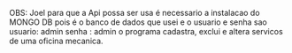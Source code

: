 OBS:
Joel para que a Api possa ser usa é necessario a instalacao do MONGO DB pois é o banco de dados que usei e o usuario e senha sao   usuario: admin senha : admin 
o programa cadastra, exclui e altera servicos de uma oficina mecanica. 